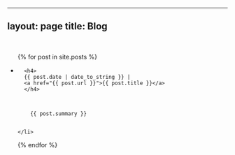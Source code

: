 
---
layout: page
title: Blog
---

<br>

<div class="posts">
<ul>
  {% for post in site.posts %}

  <li>

      <h4>
      {{ post.date | date_to_string }} |
      <a href="{{ post.url }}">{{ post.title }}</a>
      </h4>



        {{ post.summary }}


    </li>
  {% endfor %}
  </ul>
</div>
